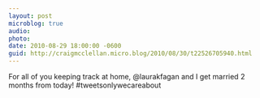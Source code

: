 ```yaml
---
layout: post
microblog: true
audio: 
photo: 
date: 2010-08-29 18:00:00 -0600
guid: http://craigmcclellan.micro.blog/2010/08/30/t22526705940.html
---
```

For all of you keeping track at home, @laurakfagan and I get married 2 months from today! #tweetsonlywecareabout
